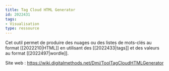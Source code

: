 ```yaml
---
title: Tag Cloud HTML Generator
id: 2022431
tags:
- Visualisation
type: ressource
---
```


Cet outil permet de produire des nuages ou des listes de mots-clés au format [[2022210|HTML]] en utilisant des [[2022433|tags]] et des valeurs au format [[2022497|wordle]].

Site web : <https://wiki.digitalmethods.net/Dmi/ToolTagCloudHTMLGenerator>

